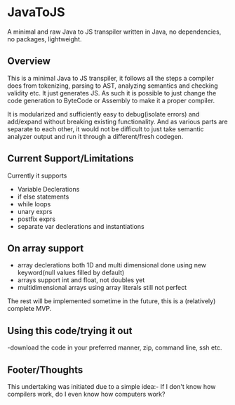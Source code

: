 # JavaToJS
A minimal and raw Java to JS transpiler written in Java, no dependencies, no packages, lightweight.

## Overview
This is a minimal Java to JS transpiler, it follows all the steps a compiler does from tokenizing, parsing to AST, 
analyzing semantics and checking validity etc. It just generates JS. As such it is possible to just change the 
code generation to ByteCode or Assembly to make it a proper compiler.

It is modularized and sufficiently easy to debug(isolate errors) and add/expand without breaking existing functionality. 
And as various parts are separate to each other, it would not be difficult to just take semantic analyzer output and 
run it through a different/fresh codegen.

## Current Support/Limitations
Currently it supports 
- Variable Declerations 
- if else statements 
- while loops 
- unary exprs 
- postfix exprs 
- separate var declerations and instantiations 

## On array support
- array declerations both 1D and multi dimensional done using new keyword(null values filled by default)
- arrays support int and float, not doubles yet
- multidimensional arrays using array literals still not perfect

The rest will be implemented sometime in the future, this is a (relatively) complete MVP.

## Using this code/trying it out
-download the code in your preferred manner, zip, command line, ssh etc.

## Footer/Thoughts
This undertaking was initiated due to a simple idea:-
If I don't know how compilers work, do I even know how computers work?
